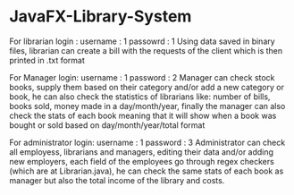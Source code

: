 # JavaFX-Library-System

For librarian login :
 username : 1
 passowrd : 1
 Using data saved in binary files, librarian can create a bill with the requests of the client which is then printed in .txt format
 
For Manager login:
 username : 1
 password : 2
 Manager can check stock books, supply them based on their category and/or add a new category or book, he can also check the statistics of librarians like: number of    bills, books sold, money made in a day/month/year, finally the manager can also check the stats of each book meaning that it will show when a book was bought or sold based on day/month/year/total format
 
For administrator login:
username : 1
password : 3
Administrator can check all employess, librarians and managers, editing their data and/or adding new employers, each field of the employees go through regex checkers (which are at Librarian.java), he can check the same stats of each book as manager but also the total income of the library and costs.
